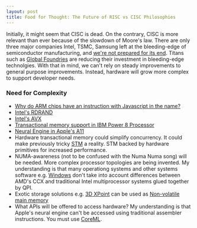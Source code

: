 ```yaml
---
layout: post
title: Food for Thought: The Future of RISC vs CISC Philosophies
---
```


Initially, it might seem that CISC is dead. On the contrary, CISC is more relevant than ever because
of the slowdown of Moore's law. There are only three major companies Intel, TSMC, Samsung left at the bleeding-edge of semiconductor manufacturing, and [we're not prepared for its end](https://www.technologyreview.com/s/615226/were-not-prepared-for-the-end-of-moores-law/). Titans such as [Global Foundries](https://www.anandtech.com/show/13277/globalfoundries-stops-all-7nm-development) are reducing their investment in bleeding-edge technolgies. With that in mind,
we can't rely on steady improvements to general purpose improvements. Instead, hardware will
grow more complex to support developer needs.

### Need for Complexity

* [Why do ARM chips have an instruction with Javascript in the name?](https://stackoverflow.com/questions/50966676/why-do-arm-chips-have-an-instruction-with-javascript-in-the-name-fjcvtzs)
* [Intel's RDRAND](https://en.wikipedia.org/wiki/RDRAND)
* [Intel's AVX](https://en.wikipedia.org/wiki/Advanced_Vector_Extensions)
* [Transactional memory support in IBM Power 8 Processor](https://ieeexplore.ieee.org/document/7029245)
* [Neural Engine in Apple's A11](https://www.wired.com/story/apples-neural-engine-infuses-the-iphone-with-ai-smarts/)
* Hardware transactional memory could simplify concurrency. It could make previously tricky [STM](https://queue.acm.org/detail.cfm?id=1454466) a reality. STM backed by hardware primitives for increased performance.
* NUMA-awareness (not to be confused with the Numa Numa song) will be needed. More complex processor topologies are being invented. My understanding is that many operationg systems and other systems software e.g. [Windows](https://www.youtube.com/watch?v=M-Q02b5uvfY) don't take into account differences between AMD's CCX and traditional Intel multiprocessor systems 
glued together by QPI.
* Exotic storage solutions e.g. [3D XPoint](https://en.wikipedia.org/wiki/3D_XPoint) can be used as [Non-volatile main memory](https://en.wikipedia.org/wiki/NVDIMM)
* What APIs will be offered to access hardware? My understanding is that Apple's neural engine can't be accessed
using traditional assembler instructions. You must use [CoreML](https://developer.apple.com/documentation/coreml).

